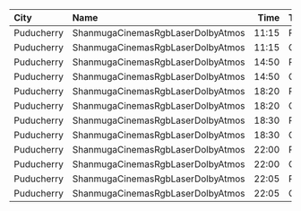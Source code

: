 | City       | Name                              |  Time | Type     | Price | Capacity | Booked |
| :--------- | :-------------------------------- | ----: | :------- | ----: | -------: | -----: |
| Puducherry | ShanmugaCinemasRgbLaserDolbyAtmos | 11:15 | Platinum |  100₹ |      229 |    114 |
| Puducherry | ShanmugaCinemasRgbLaserDolbyAtmos | 11:15 | Gold     |   75₹ |       32 |     16 |
| Puducherry | ShanmugaCinemasRgbLaserDolbyAtmos | 14:50 | Platinum |  100₹ |      229 |    114 |
| Puducherry | ShanmugaCinemasRgbLaserDolbyAtmos | 14:50 | Gold     |   75₹ |       32 |     18 |
| Puducherry | ShanmugaCinemasRgbLaserDolbyAtmos | 18:20 | Platinum |  100₹ |      229 |    114 |
| Puducherry | ShanmugaCinemasRgbLaserDolbyAtmos | 18:20 | Gold     |   75₹ |       32 |     16 |
| Puducherry | ShanmugaCinemasRgbLaserDolbyAtmos | 18:30 | Platinum |  100₹ |      229 |    115 |
| Puducherry | ShanmugaCinemasRgbLaserDolbyAtmos | 18:30 | Gold     |   75₹ |       32 |     16 |
| Puducherry | ShanmugaCinemasRgbLaserDolbyAtmos | 22:00 | Platinum |  100₹ |      229 |    114 |
| Puducherry | ShanmugaCinemasRgbLaserDolbyAtmos | 22:00 | Gold     |   75₹ |       32 |     16 |
| Puducherry | ShanmugaCinemasRgbLaserDolbyAtmos | 22:05 | Platinum |  100₹ |      229 |    116 |
| Puducherry | ShanmugaCinemasRgbLaserDolbyAtmos | 22:05 | Gold     |   75₹ |       32 |     16 |
